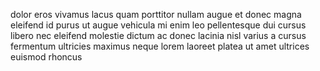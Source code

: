 dolor eros vivamus lacus quam porttitor nullam augue et donec magna eleifend id
purus ut augue vehicula mi enim leo pellentesque dui cursus libero nec eleifend
molestie dictum ac donec lacinia nisl varius a cursus fermentum ultricies
maximus neque lorem laoreet platea ut amet ultrices euismod rhoncus